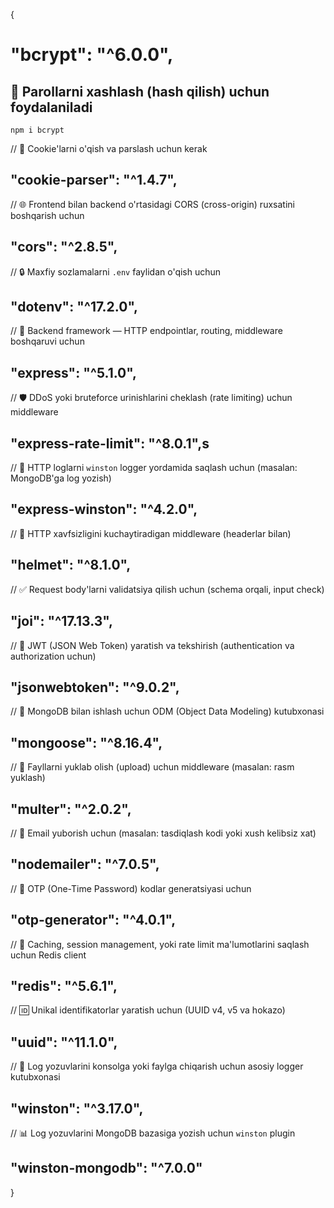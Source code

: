 {

# "bcrypt": "^6.0.0",

## 🔐 Parollarni xashlash (hash qilish) uchun foydalaniladi

```
npm i bcrypt
```

// 🍪 Cookie'larni o'qish va parslash uchun kerak

## "cookie-parser": "^1.4.7",

// 🌐 Frontend bilan backend o'rtasidagi CORS (cross-origin) ruxsatini boshqarish uchun

## "cors": "^2.8.5",

// 🔒 Maxfiy sozlamalarni `.env` faylidan o'qish uchun

## "dotenv": "^17.2.0",

// 🚀 Backend framework — HTTP endpointlar, routing, middleware boshqaruvi uchun

## "express": "^5.1.0",

// 🛡️ DDoS yoki bruteforce urinishlarini cheklash (rate limiting) uchun middleware

## "express-rate-limit": "^8.0.1",s

// 📝 HTTP loglarni `winston` logger yordamida saqlash uchun (masalan: MongoDB'ga log yozish)

## "express-winston": "^4.2.0",

// 🔐 HTTP xavfsizligini kuchaytiradigan middleware (headerlar bilan)

## "helmet": "^8.1.0",

// ✅ Request body'larni validatsiya qilish uchun (schema orqali, input check)

## "joi": "^17.13.3",

// 🔏 JWT (JSON Web Token) yaratish va tekshirish (authentication va authorization uchun)

## "jsonwebtoken": "^9.0.2",

// 🧠 MongoDB bilan ishlash uchun ODM (Object Data Modeling) kutubxonasi

## "mongoose": "^8.16.4",

// 📂 Fayllarni yuklab olish (upload) uchun middleware (masalan: rasm yuklash)

## "multer": "^2.0.2",

// 📧 Email yuborish uchun (masalan: tasdiqlash kodi yoki xush kelibsiz xat)

## "nodemailer": "^7.0.5",

// 🔢 OTP (One-Time Password) kodlar generatsiyasi uchun

## "otp-generator": "^4.0.1",

// 🚀 Caching, session management, yoki rate limit ma'lumotlarini saqlash uchun Redis client

## "redis": "^5.6.1",

// 🆔 Unikal identifikatorlar yaratish uchun (UUID v4, v5 va hokazo)

## "uuid": "^11.1.0",

// 📝 Log yozuvlarini konsolga yoki faylga chiqarish uchun asosiy logger kutubxonasi

## "winston": "^3.17.0",

// 📊 Log yozuvlarini MongoDB bazasiga yozish uchun `winston` plugin

## "winston-mongodb": "^7.0.0"

}
